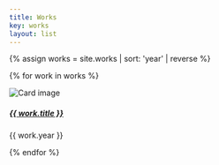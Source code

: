 ```yaml
---
title: Works
key: works
layout: list
---
```



{% assign works = site.works | sort: 'year' | reverse %}

{% for work in works %}

<article class="container-fluid py-1">    
<div class="card">
  <img class="card-img" src="{{ work.main_image }}" alt="Card image">
  <div class="card-img-overlay">
   <div class="row align-items-end h-100">
   <div class="col-4 offset-2 p-3 bg-white">
    <h5 class="card-title"><a href="{{ work.url }}" class="text-dark">{{ work.title }}</a></h5>
    <p class="card-text">{{ work.year }}</p>
    </div>
    </div>
  </div>
</div>    
        
</article>
{% endfor %}
